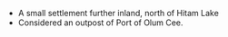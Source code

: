 - A small settlement further inland, north of Hitam Lake
- Considered an outpost of Port of Olum Cee. 
